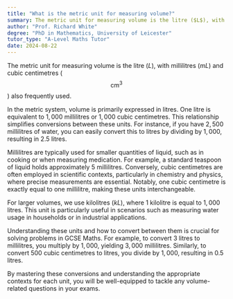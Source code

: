 ```yaml
---
title: "What is the metric unit for measuring volume?"
summary: The metric unit for measuring volume is the litre ($L$), with millilitres ($mL$) and cubic centimetres ($cm^3$) also commonly used.
author: "Prof. Richard White"
degree: "PhD in Mathematics, University of Leicester"
tutor_type: "A-Level Maths Tutor"
date: 2024-08-22
---
```


The metric unit for measuring volume is the litre ($L$), with millilitres ($mL$) and cubic centimetres ($$\text{cm}^{3}$$) also frequently used.

In the metric system, volume is primarily expressed in litres. One litre is equivalent to $1,000$ millilitres or $1,000$ cubic centimetres. This relationship simplifies conversions between these units. For instance, if you have $2,500$ millilitres of water, you can easily convert this to litres by dividing by $1,000$, resulting in $2.5$ litres.

Millilitres are typically used for smaller quantities of liquid, such as in cooking or when measuring medication. For example, a standard teaspoon of liquid holds approximately $5$ millilitres. Conversely, cubic centimetres are often employed in scientific contexts, particularly in chemistry and physics, where precise measurements are essential. Notably, one cubic centimetre is exactly equal to one millilitre, making these units interchangeable.

For larger volumes, we use kilolitres ($kL$), where $1$ kilolitre is equal to $1,000$ litres. This unit is particularly useful in scenarios such as measuring water usage in households or in industrial applications.

Understanding these units and how to convert between them is crucial for solving problems in GCSE Maths. For example, to convert $3$ litres to millilitres, you multiply by $1,000$, yielding $3,000$ millilitres. Similarly, to convert $500$ cubic centimetres to litres, you divide by $1,000$, resulting in $0.5$ litres.

By mastering these conversions and understanding the appropriate contexts for each unit, you will be well-equipped to tackle any volume-related questions in your exams.
    